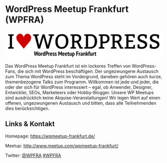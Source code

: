 # WordPress Meetup Frankfurt (WPFRA)
![WordPress Meetup Frankfurt](./wpfra.logo.png)

Das WordPress Meetup Frankfurt ist ein lockeres Treffen von WordPress-Fans, die sich mit WordPress
beschäftigen. Der ungezwungene Austausch zum Thema WordPress steht im Vordergrund, daneben gehören auch kurze,
themenbezogene Talks zum Programm. Willkommen ist jede und jeder, die oder der sich für WordPress interessiert –
egal, ob Anwender, Designer, Entwickler, SEOs, Marketeers oder Hobby-Blogger. Unsere WP Meetups sind
ausdrücklich keine Akquise-Veranstaltungen! Wir legen Wert auf einen offenen, ungezwungenen Austausch und
bitten, dass alle Teilnehmenden dies berücksichtigen.


## Links &amp; Kontakt

Homepage: <https://wpmeetup-frankfurt.de/>

Meetup: <http://www.meetup.com/wpmeetup-frankfurt/>


Twitter: [@WPFRA](https://twitter.com/@WPFRA) [#WPFRA](https://twitter.com/search?q=%23WPFRA)









